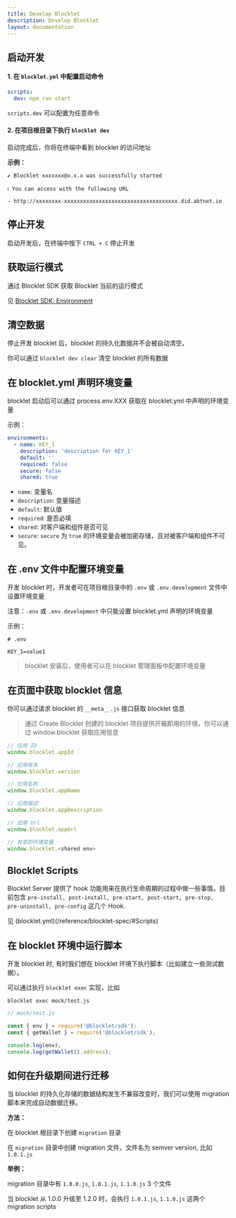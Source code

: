 ```yaml
---
title: Develop Blocklet
description: Develop Blocklet
layout: documentation
---
```


## 启动开发

#### 1. 在 `blocklet.yml` 中配置启动命令

```yml
scripts:
  dev: npm run start
```

`scripts.dev` 可以配置为任意命令

#### 2. 在项目根目录下执行 `blocklet dev`

启动完成后，你将在终端中看到 blocklet 的访问地址

**示例：**

```
✔ Blocklet xxxxxxx@x.x.x was successfully started

ℹ You can access with the following URL

- http://xxxxxxxx-xxxxxxxxxxxxxxxxxxxxxxxxxxxxxxxxxxxx.did.abtnet.io
```

<!-- blocklet dev install/start/remove 打算废弃 https://github.com/ArcBlock/blocklet-server/issues/5165 -->

## 停止开发

启动开发后，在终端中按下 `CTRL + C` 停止开发

## 获取运行模式

通过 Blocklet SDK 获取 Blocklet 当前的运行模式

见 [Blocklet SDK: Environment](/reference/blocklet-sdk#mode)

## 清空数据

停止开发 blocklet 后，blocklet 的持久化数据并不会被自动清空。

你可以通过 `blocklet dev clear` 清空 blocklet 的所有数据

## 在 blocklet.yml 声明环境变量

blocklet 启动后可以通过 process.env.XXX 获取在 blocklet.yml 中声明的环境变量

示例：

```yml
environments:
  - name: KEY_1
    description: 'description for KEY_1'
    default: ''
    required: false
    secure: false
    shared: true
```

- `name`: 变量名
- `description`: 变量描述
- `default`: 默认值
- `required`: 是否必填
- `shared`: 对客户端和组件是否可见
- `secure`: `secure` 为 `true` 的环境变量会被加密存储，且对被客户端和组件不可见。

## 在 .env 文件中配置环境变量

开发 blocklet 时，开发者可在项目根目录中的 `.env` 或 `.env.development` 文件中设置环境变量

注意：`.env` 或 `.env.development` 中只能设置 blocklet.yml 声明的环境变量

示例：

```
# .env

KEY_1=value1

```

> blocklet 安装后，使用者可以在 blocklet 管理面板中配置环境变量

## 在页面中获取 blocklet 信息

你可以通过请求 blocklet 的 `__meta__.js` 接口获取 blocklet 信息

> 通过 Create Blocklet 创建的 blocklet 项目提供开箱即用的环境，你可以通过 window.blocklet 获取应用信息

```js
// 应用 ID
window.blocklet.appId

// 应用版本
window.blocklet.version

// 应用名称
window.blocklet.appName

// 应用描述
window.blocklet.appDescription

// 应用 Url
window.blocklet.appUrl

// 共享的环境变量
window.blocklet.<shared env>
```

## Blocklet Scripts

Blocklet Server 提供了 hook 功能用来在执行生命周期的过程中做一些事情。目前包含 `pre-install, post-install, pre-start, post-start, pre-stop, pre-uninstall, pre-config` 这几个 Hook.

见 (blocklet.yml)(/reference/blocklet-spec/#Scripts)

## 在 blocklet 环境中运行脚本

开发 blocklet 时, 有时我们想在 blocklet 环境下执行脚本（比如建立一些测试数据）。

可以通过执行 `blocklet exec` 实现，比如

```
blocklet exec mock/test.js
```

```js
// mock/test.js

const { env } = require('@blocklet/sdk');
const { getWallet } = require('@blocklet/sdk');

console.log(env);
console.log(getWallet().address);
```

## 如何在升级期间进行迁移

当 blocklet 的持久化存储的数据结构发生不兼容改变时，我们可以使用 migration 脚本来完成自动数据迁移。

**方法：**

在 blocklet 根目录下创建 `migration` 目录

在 `migration` 目录中创建 migration 文件，文件名为 semver version, 比如 `1.0.1.js`

**举例：**

migration 目录中有 `1.0.0.js`, `1.0.1.js`, `1.1.0.js` 3 个文件

当 blocklet 从 1.0.0 升级至 1.2.0 时，会执行 `1.0.1.js`, `1.1.0.js` 这两个 migration scripts
